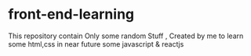 # front-end-learning
This repository contain Only some random Stuff , Created by me to learn some html,css in near future some javascript &amp; reactjs
